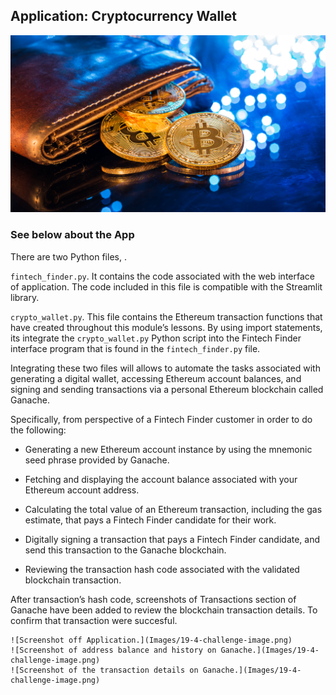 ## Application: Cryptocurrency Wallet

![An image shows a wallet with bitcoin.](Images/19-4-challenge-image.png)

### See below about the App

There are two Python files, .

 `fintech_finder.py`. It contains the code associated with the web interface of application. The code included in this file is compatible with the Streamlit library. 

 `crypto_wallet.py`. This file contains the Ethereum transaction functions that have created throughout this module’s lessons. By using import statements, its integrate the `crypto_wallet.py` Python script into the Fintech Finder interface program that is found in the `fintech_finder.py` file.

Integrating these two files will allows to automate the tasks associated with generating a digital wallet, accessing Ethereum account balances, and signing and sending transactions via a personal Ethereum blockchain called Ganache.

Specifically, from perspective of a Fintech Finder customer in order to do the following:

* Generating a new Ethereum account instance by using the mnemonic seed phrase provided by Ganache.

* Fetching and displaying the account balance associated with your Ethereum account address.

* Calculating the total value of an Ethereum transaction, including the gas estimate, that pays a Fintech Finder candidate for their work.

* Digitally signing a transaction that pays a Fintech Finder candidate, and send this transaction to the Ganache blockchain.

* Reviewing the transaction hash code associated with the validated blockchain transaction.

After transaction’s hash code, screenshots of Transactions section of Ganache have been added to review the blockchain transaction details. To confirm that transaction were succesful.


    ![Screenshot off Application.](Images/19-4-challenge-image.png)
    ![Screenshot of address balance and history on Ganache.](Images/19-4-challenge-image.png)
    ![Screenshot of the transaction details on Ganache.](Images/19-4-challenge-image.png)
    